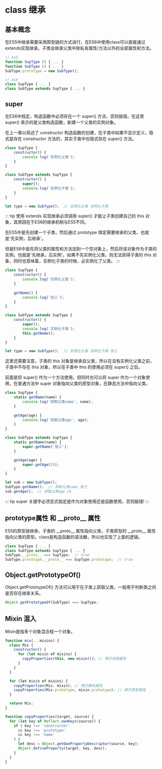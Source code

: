 # class 继承

## 基本概念

在ES5中继承需要采用原型链的方式进行，在ES6中使用class可以直接通过extends实现继承。子类会继承父类中除私有属性/方法以外的全部属性和方法。

```js
// es5
function SupType () { ... }
function SubType () { ... }
SubType.prototype = new SubType();

// es6
class SupType { ... }
class SubType extends SupType { ... }
```

## super

在ES6中规定，构造函数中必须存在一个 super()  方法，否则报错。在这里 super() 表示的是父类构造函数，新建一个父类的实例对象。

在上一章以简述了 constructor 构造函数的创建，在子类中如果不显示定义，隐式是存在 constructor 方法的，其实子类中也隐式存在 super() 方法。

```js
class SupType {
    constructor() {
        console.log('实例化父类');
    }
}

class SubType extends SupType {
    constructor() {
        super();
        console.log('实例化子类');
    }
}

let type = new SubType();  // 实例化父类 实例化子类
```

::: tip
使用 extends 实现继承必须调用 super() 才能让子类创建自己的 this 对象，其原因在于ES6的继承机制与ES5不同。

在ES5中是先创建一个子类，然后通过 prototype 绑定需要继承的父类，也就是'先实例，后继承'。

但是ES6中是先将父类的属性和方法加到一个空对象上，然后将该对象作为子类的实例，也就是'先继承，后实例'。如果不先实例化父类，则无法获得子类的 this 对象，同时也意味着，实例化子类的时候，必实例化了父类。
:::

```js
class SupType {
    constructor() {
        console.log('实例化父类');
    }
    
    getName() {
        console.log('张三');
    }
}

class SubType extends SupType {
    constructor() {
        super();
        console.log('实例化子类');
        this.getName();
    }
}

let type = new SubType();  // 实例化父类 实例化子类 张三
```

这里还需要注意，子类的 this 对象是继承自父类，所以在没有实例化父类之前，子类中不存在 this 对象，所以在子类中 this 的使用必须在 super() 之后。

前面是将 super() 作为一个方法使用，但同时也可以将 super 作为一个对象使用，在普通方法中 super 对象指向父类的原型对象，在静态方法中指向父类。

```js
class SupType {
    static getName(name) {
        console.log('获取父类name', name);
    }
    
    getAge(age) {
        console.log('获取父类age', age);
    }
}

class SubType extends SupType {
    static getName(name) {
        super.getName('张三');
    }

    getAge(age) {
        super.getAge(25);
    }
}

let sub = new SubType();
SubType.getName();  // 获取父类name 张三
sub.getAge();  // 获取父类age 25 
```

::: tip
super 关键字必须显式指定是作为对象使用还是函数使用，否则报错!
:::

## prototype属性 和 \_\_proto__ 属性

ES5的原型链继承，子类的 \_\_proto__ 属性指向父类，子类原型的 \_\_proto__ 属性指向父类的原型。class是构造函数的语法糖，所以也实现了上面的逻辑。

```js
class SupType { ... }
class SubType extends SupType { ... }
SubType.__proto__ === SupType;  // true
SubType.prototype.__proto__ === SupType.prototype;  // true
```

## Object.getPrototypeOf()

Object.getPrototypeOf() 方法可以用于在子类上获取父类，一般用于判断类之间是否存在继承关系。

```js
Object.getPrototypeOf(SubType) === SupType;
```

## Mixin 混入

Mixin是指多个对象混合程一个对象。

```js
function mix(...mixins) {
  class Mix {
    constructor() {
      for (let mixin of mixins) {
        copyProperties(this, new mixin()); // 拷贝实例属性
      }
    }
  }

  for (let mixin of mixins) {
    copyProperties(Mix, mixin); // 拷贝静态属性
    copyProperties(Mix.prototype, mixin.prototype); // 拷贝原型属性
  }

  return Mix;
}

function copyProperties(target, source) {
  for (let key of Reflect.ownKeys(source)) {
    if ( key !== 'constructor'
      && key !== 'prototype'
      && key !== 'name'
    ) {
      let desc = Object.getOwnPropertyDescriptor(source, key);
      Object.defineProperty(target, key, desc);
    }
  }
}
```
